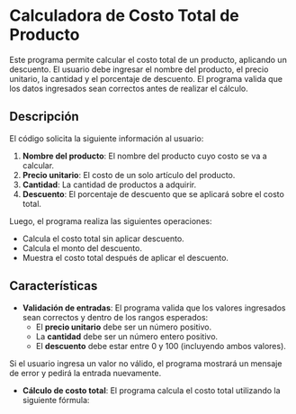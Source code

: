 # Calculadora de Costo Total de Producto

Este programa permite calcular el costo total de un producto, aplicando un descuento. El usuario debe ingresar el nombre del producto, el precio unitario, la cantidad y el porcentaje de descuento. El programa valida que los datos ingresados sean correctos antes de realizar el cálculo.

## Descripción

El código solicita la siguiente información al usuario:

1. **Nombre del producto**: El nombre del producto cuyo costo se va a calcular.
2. **Precio unitario**: El costo de un solo artículo del producto.
3. **Cantidad**: La cantidad de productos a adquirir.
4. **Descuento**: El porcentaje de descuento que se aplicará sobre el costo total.

Luego, el programa realiza las siguientes operaciones:
- Calcula el costo total sin aplicar descuento.
- Calcula el monto del descuento.
- Muestra el costo total después de aplicar el descuento.

## Características

- **Validación de entradas**: El programa valida que los valores ingresados sean correctos y dentro de los rangos esperados:
  - El **precio unitario** debe ser un número positivo.
  - La **cantidad** debe ser un número entero positivo.
  - El **descuento** debe estar entre 0 y 100 (incluyendo ambos valores).
  
Si el usuario ingresa un valor no válido, el programa mostrará un mensaje de error y pedirá la entrada nuevamente.

- **Cálculo de costo total**: El programa calcula el costo total utilizando la siguiente fórmula:

